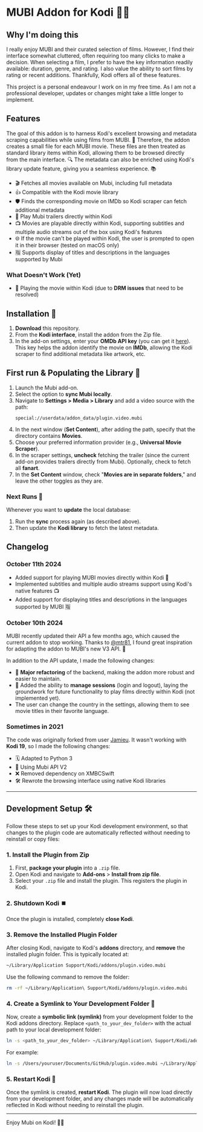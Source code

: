 # MUBI Addon for Kodi 🎥🚀

## Why I'm doing this

I really enjoy MUBI and their curated selection of films. However, I find their interface somewhat cluttered, often requiring too many clicks to make a decision. When selecting a film, I prefer to have the key information readily available: duration, genre, and rating. I also value the ability to sort films by rating or recent additions. Thankfully, Kodi offers all of these features.

This project is a personal endeavour I work on in my free time. As I am not a professional developer, updates or changes might take a little longer to implement.

## Features

The goal of this addon is to harness Kodi's excellent browsing and metadata scraping capabilities while using films from MUBI. 🎥 Therefore, the addon creates a small file for each MUBI movie. These files are then treated as standard library items within Kodi, allowing them to be browsed directly from the main interface. 🔍 The metadata can also be enriched using Kodi's library update feature, giving you a seamless experience. 📚

- 🎬 Fetches all movies available on Mubi, including full metadata
- 👍 Compatible with the Kodi movie library
- 🛡️ Finds the corresponding movie on IMDb so Kodi scraper can fetch additional metadata
- 🍿 Play Mubi trailers directly within Kodi
- 📺 Movies are playable directly within Kodi, supporting subtitles and multiple audio streams out of the box using Kodi's features
- 🌐 If the movie can't be played within Kodi, the user is prompted to open it in their browser (tested on macOS only)
- 🈯 Supports display of titles and descriptions in the languages supported by Mubi

### What Doesn't Work (Yet)
- 🧐 Playing the movie within Kodi (due to **DRM issues** that need to be resolved)

## Installation 📜

1. **Download** this repository.
2. From the **Kodi interface**, install the addon from the Zip file.
3. In the add-on settings, enter your **OMDb API key** (you can get it [here](http://www.omdbapi.com/apikey.aspx)). This key helps the addon identify the movie on **IMDb**, allowing the Kodi scraper to find additional metadata like artwork, etc.

## First run & Populating the Library 📏

1. Launch the Mubi add-on.
2. Select the option to **sync Mubi locally**.
3. Navigate to **Settings > Media > Library** and add a video source with the path:
    ```
    special://userdata/addon_data/plugin.video.mubi
    ```
4. In the next window (**Set Content**), after adding the path, specify that the directory contains **Movies**.
5. Choose your preferred information provider (e.g., **Universal Movie Scraper**).
6. In the scraper settings, **uncheck** fetching the trailer (since the current add-on provides trailers directly from Mubi). Optionally, check to fetch all **fanart**.
7. In the **Set Content** window, check "**Movies are in separate folders**," and leave the other toggles as they are.

### Next Runs 🚀

Whenever you want to **update** the local database:
1. Run the **sync** process again (as described above).
2. Then update the **Kodi library** to fetch the latest metadata.

## Changelog


### October 11th 2024

- Added support for playing MUBI movies directly within Kodi 🎥
- Implemented subtitles and multiple audio streams support using Kodi's native features 📺
- Added support for displaying titles and descriptions in the languages supported by MUBI 🈯

### October 10th 2024

MUBI recently updated their API a few months ago, which caused the current addon to stop working. Thanks to [@mtr81](https://github.com/mtr81), I found great inspiration for adapting the addon to MUBI's new V3 API. 🎉

In addition to the API update, I made the following changes:
- 🔄 **Major refactoring** of the backend, making the addon more robust and easier to maintain.
- 🔑 Added the ability to **manage sessions** (login and logout), laying the groundwork for future functionality to play films directly within Kodi (not implemented yet).
- The user can change the country in the settings, allowing them to see movie titles in their favorite language.


### Sometimes in 2021

The code was originally forked from user [Jamieu](https://github.com/jamieu/plugin.video.mubi). It wasn't working with **Kodi 19**, so I made the following changes:

- 🗓 Adapted to Python 3
- 🔄 Using Mubi API V2
- ❌ Removed dependency on XMBCSwift
- 🛠️ Rewrote the browsing interface using native Kodi libraries

---



## Development Setup 🛠️

Follow these steps to set up your Kodi development environment, so that changes to the plugin code are automatically reflected without needing to reinstall or copy files:

### 1. Install the Plugin from Zip

1. First, **package your plugin** into a `.zip` file.
2. Open Kodi and navigate to **Add-ons** > **Install from zip file**.
3. Select your `.zip` file and install the plugin. This registers the plugin in Kodi.

### 2. Shutdown Kodi ⏹️

Once the plugin is installed, completely **close Kodi**.

### 3. Remove the Installed Plugin Folder

After closing Kodi, navigate to Kodi's **addons** directory, and **remove** the installed plugin folder. This is typically located at:

```bash
~/Library/Application Support/Kodi/addons/plugin.video.mubi
```

Use the following command to remove the folder:

```bash
rm -rf ~/Library/Application\ Support/Kodi/addons/plugin.video.mubi
```

### 4. Create a Symlink to Your Development Folder 🔗

Now, create a **symbolic link (symlink)** from your development folder to the Kodi addons directory. Replace `<path_to_your_dev_folder>` with the actual path to your local development folder:

```bash
ln -s <path_to_your_dev_folder> ~/Library/Application\ Support/Kodi/addons/plugin.video.mubi
```

For example:

```bash
ln -s /Users/youruser/Documents/GitHub/plugin.video.mubi ~/Library/Application\ Support/Kodi/addons/plugin.video.mubi
```

### 5. Restart Kodi 🔄

Once the symlink is created, **restart Kodi**. The plugin will now load directly from your development folder, and any changes made will be automatically reflected in Kodi without needing to reinstall the plugin.

---

Enjoy Mubi on Kodi! 🎥🍿
